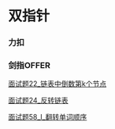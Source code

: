 # 双指针

### 力扣

### 剑指OFFER
[面试题22_链表中倒数第k个节点](JianZhiOffer/面试题22_链表中倒数第k个节点.py)

[面试题24_反转链表](JianZhiOffer/面试题24_反转链表.py)

[面试题58_I_翻转单词顺序](JianZhiOffer/面试题58_I_翻转单词顺序.py)